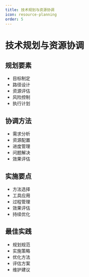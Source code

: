 ```yaml
---
title: 技术规划与资源协调
icon: resource-planning
order: 5
---
```


# 技术规划与资源协调

## 规划要素
- 目标制定
- 路径设计
- 资源评估
- 风险控制
- 执行计划

## 协调方法
- 需求分析
- 资源配置
- 进度管理
- 问题解决
- 效果评估

## 实施要点
- 方法选择
- 工具应用
- 过程管理
- 效果评估
- 持续优化

## 最佳实践
- 规划规范
- 实施策略
- 优化方法
- 评估方案
- 维护建议
